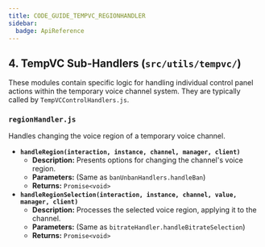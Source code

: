 ```yaml
---
title: CODE_GUIDE_TEMPVC_REGIONHANDLER
sidebar:
  badge: ApiReference
---
```


## 4. TempVC Sub-Handlers (`src/utils/tempvc/`)

These modules contain specific logic for handling individual control panel actions within the temporary voice channel system. They are typically called by `TempVCControlHandlers.js`.

### `regionHandler.js`
Handles changing the voice region of a temporary voice channel.

*   **`handleRegion(interaction, instance, channel, manager, client)`**
    *   **Description:** Presents options for changing the channel's voice region.
    *   **Parameters:** (Same as `banUnbanHandlers.handleBan`)
    *   **Returns:** `Promise<void>`
*   **`handleRegionSelection(interaction, instance, channel, value, manager, client)`**
    *   **Description:** Processes the selected voice region, applying it to the channel.
    *   **Parameters:** (Same as `bitrateHandler.handleBitrateSelection`)
    *   **Returns:** `Promise<void>`
